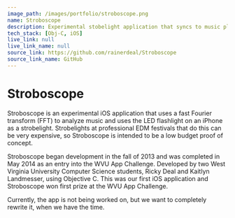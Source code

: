 ```yaml
---
image_path: /images/portfolio/stroboscope.png
name: Stroboscope
description: Experimental stobelight application that syncs to music playing in the background.
tech_stack: [Obj-C, iOS]
live_link: null
live_link_name: null
source_link: https://github.com/rainerdeal/Stroboscope
source_link_name: GitHub
---
```


# Stroboscope

Stroboscope is an experimental iOS application that uses a fast Fourier transform (FFT) to analyze music
and uses the LED flashlight on an iPhone as a strobelight. Strobelights at professional EDM festivals that 
do this can be very expensive, so Stroboscope is intended to be a low budget proof of concept.

Stroboscope began development in the fall of 2013 and was completed in May 2014 as an entry into the WVU
App Challenge. Developed by two West Virginia University Computer Science students, Ricky Deal and 
Kaitlyn Landmesser, using Objective C. This was our first iOS application and Stroboscope won first prize
at the WVU App Challenge.

Currently, the app is not being worked on, but we want to completely rewrite it, when we have the time.